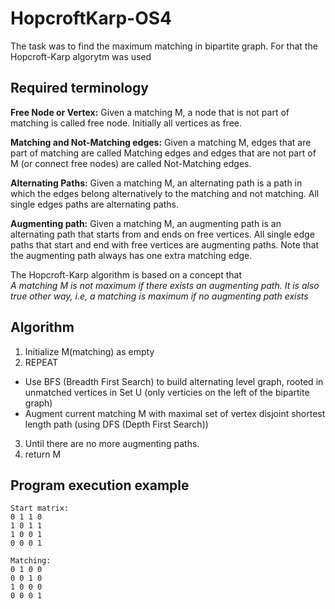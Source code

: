 # HopcroftKarp-OS4
The task was to find the maximum matching in bipartite graph.
For that the Hopcroft-Karp algorytm was used

## Required terminology
**Free Node or Vertex:** Given a matching M, a node that is not part of matching is called free node. Initially all vertices as free.

**Matching and Not-Matching edges:** Given a matching M, edges that are part of matching are called Matching edges and edges that are not part of M (or connect free nodes) are called Not-Matching edges. 

**Alternating Paths:** Given a matching M, an alternating path is a path in which the edges belong alternatively to the matching and not matching. All single edges paths are alternating paths.

**Augmenting path:** Given a matching M, an augmenting path is an alternating path that starts from and ends on free vertices. All single edge paths that start and end with free vertices are augmenting paths. Note that the augmenting path always has one extra matching edge.

The Hopcroft-Karp algorithm is based on a concept that <br>
*A matching M is not maximum if there exists an augmenting path. It is also true other way, i.e, a matching is maximum if no augmenting path exists*

## Algorithm
1. Initialize M(matching) as empty
2. REPEAT
  - Use BFS (Breadth First Search) to build alternating level graph, rooted in unmatched vertices in Set U (only verticies on the left of the bipartite graph)
  - Augment current matching M with maximal set of vertex disjoint shortest length path (using DFS (Depth First Search))
3. Until there are no more augmenting paths.
4. return M

## Program execution example
```
Start matrix:
0 1 1 0 
1 0 1 1 
1 0 0 1 
0 0 0 1 

Matching:
0 1 0 0 
0 0 1 0 
1 0 0 0 
0 0 0 1 
```
